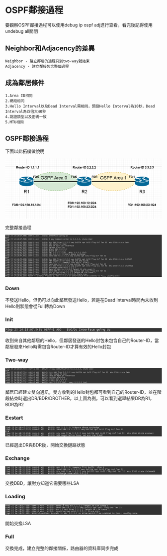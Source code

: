 # OSPF鄰接過程 #

要觀察OSPF鄰接過程可以使用debug ip ospf adj進行查看，看完後記得使用undebug all關閉

## Neighbor和Adjacency的差異 ##

	Neighbor - 建立鄰居的過程只到two-way就結束
	Adjacency - 建立鄰接包含整個過程

## 成為鄰居條件 ##

	1.Area ID相同
	2.網段相同
	3.Hello Interval以及Dead Interval需相同，預設Hello Interval為10秒，Dead Interval為四倍大40秒
	4.認證類型以及密碼一致
	5.MTU相同

## OSPF鄰接過程 ##

下面以此拓樸做說明

![Untitled](Image/Adjacency1.png)

完整鄰接過程

![Untitled](Image/Adjacency2.png)

### Down ###

不發送Hello，但仍可以向此鄰居發送Hello，若是在Dead Interval時間內未收到Hello則狀態會從Full轉為Down 

### Init ###

![Untitled](Image/Init.png)

收到來自其他鄰居的Hello，但鄰居發送的Hello封包未包含自己的Router-ID，當鄰居發來Hello時需包含Router-ID才算有效的Hello封包

### Two-way ###

![Untitled](Image/2way.png)

鄰居已經建立雙向通訊，雙方收到的Hello封包都可看到自己的Router-ID，並在階段結束時選出DR/BDR/DROTHER，以上圖為例，可以看到選舉結果DR為R1，BDR為R2

### Exstart ###

![Untitled](Image/exstart.png)

已經選出DR與BDR後，開始交換鏈路狀態

### Exchange ###

![Untitled](Image/exchange.png)

交換DBD，讓對方知道它需要哪些LSA

### Loading ###

![Untitled](Image/Loading.png)

開始交換LSA

### Full ###

交換完成，建立完整的鄰接關係，路由器的資料庫同步完成